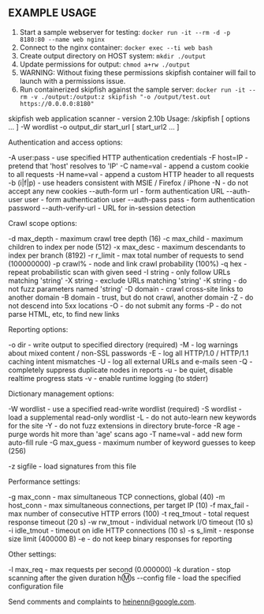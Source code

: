 ## EXAMPLE USAGE
1. Start a sample webserver for testing: ```docker run -it --rm -d -p 8180:80 --name web nginx```
1. Connect to the nginx container: ```docker exec --ti web bash```
1. Create output directory on HOST system: ```mkdir ./output```
  1. Update permissions for output: ```chmod a+rw ./output```
  1. WARNING: Without fixing these permissions skipfish container will fail to launch with a permissions issue.
1. Run containerized skipfish against the sample server: ```docker run -it --rm -v ./output:/output:z skipfish "-o /output/test.out https://0.0.0.0:8180"```

skipfish web application scanner - version 2.10b
Usage: /skipfish [ options ... ] -W wordlist -o output_dir start_url [ start_url2 ... ]

Authentication and access options:

  -A user:pass      - use specified HTTP authentication credentials
  -F host=IP        - pretend that 'host' resolves to 'IP'
  -C name=val       - append a custom cookie to all requests
  -H name=val       - append a custom HTTP header to all requests
  -b (i|f|p)        - use headers consistent with MSIE / Firefox / iPhone
  -N                - do not accept any new cookies
  --auth-form url   - form authentication URL
  --auth-user user  - form authentication user
  --auth-pass pass  - form authentication password
  --auth-verify-url -  URL for in-session detection

Crawl scope options:

  -d max_depth     - maximum crawl tree depth (16)
  -c max_child     - maximum children to index per node (512)
  -x max_desc      - maximum descendants to index per branch (8192)
  -r r_limit       - max total number of requests to send (100000000)
  -p crawl%        - node and link crawl probability (100%)
  -q hex           - repeat probabilistic scan with given seed
  -I string        - only follow URLs matching 'string'
  -X string        - exclude URLs matching 'string'
  -K string        - do not fuzz parameters named 'string'
  -D domain        - crawl cross-site links to another domain
  -B domain        - trust, but do not crawl, another domain
  -Z               - do not descend into 5xx locations
  -O               - do not submit any forms
  -P               - do not parse HTML, etc, to find new links

Reporting options:

  -o dir          - write output to specified directory (required)
  -M              - log warnings about mixed content / non-SSL passwords
  -E              - log all HTTP/1.0 / HTTP/1.1 caching intent mismatches
  -U              - log all external URLs and e-mails seen
  -Q              - completely suppress duplicate nodes in reports
  -u              - be quiet, disable realtime progress stats
  -v              - enable runtime logging (to stderr)

Dictionary management options:

  -W wordlist     - use a specified read-write wordlist (required)
  -S wordlist     - load a supplemental read-only wordlist
  -L              - do not auto-learn new keywords for the site
  -Y              - do not fuzz extensions in directory brute-force
  -R age          - purge words hit more than 'age' scans ago
  -T name=val     - add new form auto-fill rule
  -G max_guess    - maximum number of keyword guesses to keep (256)

  -z sigfile      - load signatures from this file

Performance settings:

  -g max_conn     - max simultaneous TCP connections, global (40)
  -m host_conn    - max simultaneous connections, per target IP (10)
  -f max_fail     - max number of consecutive HTTP errors (100)
  -t req_tmout    - total request response timeout (20 s)
  -w rw_tmout     - individual network I/O timeout (10 s)
  -i idle_tmout   - timeout on idle HTTP connections (10 s)
  -s s_limit      - response size limit (400000 B)
  -e              - do not keep binary responses for reporting

Other settings:

  -l max_req      - max requests per second (0.000000)
  -k duration     - stop scanning after the given duration h:m:s
  --config file   - load the specified configuration file

Send comments and complaints to <heinenn@google.com>.
